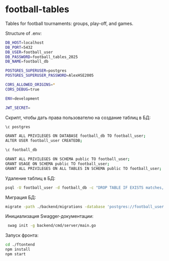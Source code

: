 # football-tables
Tables for football tournaments: groups, play-off, and games.

Structure of .env:
```bash
DB_HOST=localhost
DB_PORT=5432
DB_USER=football_user
DB_PASSWORD=football_tables_2025
DB_NAME=football_db

POSTGRES_SUPERUSER=postgres
POSTGRES_SUPERUSER_PASSWORD=AlexHSE2005

CORS_ALLOWED_ORIGINS=*
CORS_DEBUG=true

ENV=development

JWT_SECRET=
```

Скрипт, чтобы дать права пользователю на создание таблиц в БД:
```bash
\c postgres

GRANT ALL PRIVILEGES ON DATABASE football_db TO football_user;
ALTER USER football_user CREATEDB;

\c football_db

GRANT ALL PRIVILEGES ON SCHEMA public TO football_user;
GRANT USAGE ON SCHEMA public TO football_user;
GRANT ALL PRIVILEGES ON ALL TABLES IN SCHEMA public TO football_user;
```

Удаление таблиц в БД:
```bash
psql -U football_user -d football_db -c "DROP TABLE IF EXISTS matches, teams, schema_migrations CASCADE;"
```

Миграция БД:
```bash
migrate -path ./backend/migrations -database 'postgres://football_user:football_tables_2025@localhost:5432/football_db?sslmode=disable' up
```

Инициализация Swagger-документации:
```bash
 swag init -g backend/cmd/server/main.go
```

Запуск фронта:
```bash
cd ./ftontend
npm install
npm start
```